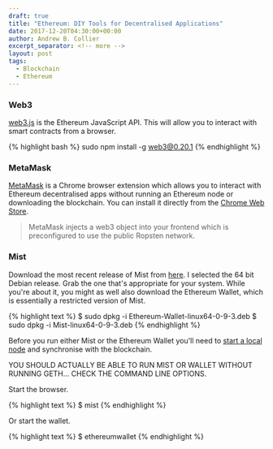 ```yaml
---
draft: true
title: "Ethereum: DIY Tools for Decentralised Applications"
date: 2017-12-20T04:30:00+00:00
author: Andrew B. Collier
excerpt_separator: <!-- more -->
layout: post
tags:
  - Blockchain
  - Ethereum
---
```


### Web3

[web3.js](https://github.com/ethereum/web3.js/) is the Ethereum JavaScript API. This will allow you to interact with smart contracts from a browser.

{% highlight bash %}
sudo npm install -g web3@0.20.1
{% endhighlight %}

### MetaMask

[MetaMask](https://metamask.io/) is a Chrome browser extension which allows you to interact with Ethereum decentralised apps without running an Ethereum node or downloading the blockchain. You can install it directly from the [Chrome Web Store](https://chrome.google.com/webstore/search/metamask).

<blockquote>
  MetaMask injects a web3 object into your frontend which is preconfigured to use the public Ropsten network.
</blockquote>

### Mist

Download the most recent release of Mist from [here](https://github.com/ethereum/mist/releases). I selected the 64 bit Debian release. Grab the one that's appropriate for your system. While you're about it, you might as well also download the Ethereum Wallet, which is essentially a restricted version of Mist.

{% highlight text %}
$ sudo dpkg -i Ethereum-Wallet-linux64-0-9-3.deb
$ sudo dpkg -i Mist-linux64-0-9-3.deb
{% endhighlight %}

Before you run either Mist or the Ethereum Wallet you'll need to [start a local node](#go-implementation) and synchronise with the blockchain.

YOU SHOULD ACTUALLY BE ABLE TO RUN MIST OR WALLET WITHOUT RUNNING GETH... CHECK THE COMMAND LINE OPTIONS.

Start the browser.

{% highlight text %}
$ mist
{% endhighlight %}

Or start the wallet.

{% highlight text %}
$ ethereumwallet
{% endhighlight %}